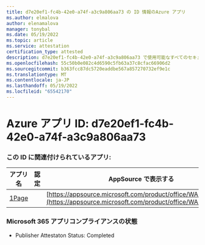 ```yaml
---
title: d7e20ef1-fc4b-42e0-a74f-a3c9a806aa73 の ID 情報のAzure アプリ
ms.author: elmalova
author: elenamalova
manager: tonybal
ms.date: 05/19/2022
ms.topic: article
ms.service: attestation
certification_type: attested
description: d7e20ef1-fc4b-42e0-a74f-a3c9a806aa73 で使用可能なすべてのセキュリティとコンプライアンス情報。
ms.openlocfilehash: 55c50b0e082c4d6590c5fb63a37c8cfac66906d2
ms.sourcegitcommit: b363fcc87dc5720eaddbe567a857270732ef9e1c
ms.translationtype: MT
ms.contentlocale: ja-JP
ms.lasthandoff: 05/19/2022
ms.locfileid: "65542170"
---
```

# <a name="azure-app-id-d7e20ef1-fc4b-42e0-a74f-a3c9a806aa73"></a>Azure アプリ ID: d7e20ef1-fc4b-42e0-a74f-a3c9a806aa73


### <a name="apps-associated-with-this-id"></a>この ID に関連付けられているアプリ:
| **アプリ名** | **認定** | **AppSource で表示する** |
|--------------|---------------|-----------------------|
| [1Page](../forward/WA200003900.md) |  | [https://appsource.microsoft.com/product/office/WA200003900](https://appsource.microsoft.com/product/office/WA200003900) |

### <a name="microsoft-365-app-compliance-status"></a>Microsoft 365 アプリコンプライアンスの状態
- Publisher Attestaton Status: Completed

